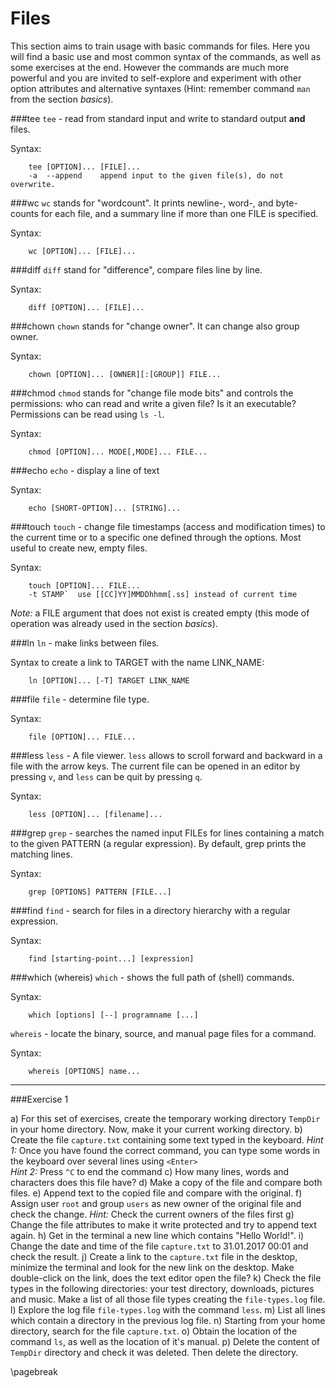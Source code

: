 # Files

This section aims to train usage with basic commands for files.  Here you will find a basic use and most common syntax of the commands, as well as some exercises at the end.  However the commands are much more powerful and you are invited to self-explore and experiment with other option attributes and alternative syntaxes (Hint: remember command `man` from the section *basics*).


###tee
`tee` - read from standard input and write to standard output **and** files.

Syntax:
```
    tee [OPTION]... [FILE]...
    -a	--append	append input to the given file(s), do not overwrite.
```

###wc
`wc` stands for "wordcount". It prints newline-, word-, and byte-counts for each file, and a summary line if more than one FILE is specified.

Syntax:
```
    wc [OPTION]... [FILE]...
```

###diff
`diff` stand for "difference", compare files line by line.

Syntax:
```
    diff [OPTION]... [FILE]...
```

###chown
`chown` stands for "change owner". It can change also group owner.

Syntax:
```
    chown [OPTION]... [OWNER][:[GROUP]] FILE...
```

###chmod
`chmod` stands for "change file mode bits" and controls the permissions: who can read and write a given file? Is it an executable? Permissions can be read using `ls -l`.

Syntax:
```
    chmod [OPTION]... MODE[,MODE]... FILE...
```

###echo
`echo` - display a line of text

Syntax:
```
    echo [SHORT-OPTION]... [STRING]...
```

###touch
`touch` - change file timestamps (access and modification times) to the current time or to a specific one defined through the options. Most useful to create new, empty files.

Syntax:
```
    touch [OPTION]... FILE...
    -t STAMP`  use [[CC]YY]MMDDhhmm[.ss] instead of current time
```

*Note:* a FILE argument that does not exist is created empty (this mode of operation was already used in the section *basics*).

###ln
`ln` - make links between files.

Syntax to create a link to TARGET with the name LINK_NAME:
```
    ln [OPTION]... [-T] TARGET LINK_NAME
```

###file
`file` - determine file type.

Syntax:
```
    file [OPTION]... FILE...
```

###less
`less` - A file viewer.
`less` allows to scroll forward and backward in a file with the arrow keys. The current file can be opened in an editor by pressing `v`, and `less` can be quit by pressing `q`.

Syntax:
```
    less [OPTION]... [filename]...
```

###grep
`grep` - searches the named input FILEs for lines containing a match to the given PATTERN (a regular expression). By default, grep prints the matching lines.

Syntax:
```
    grep [OPTIONS] PATTERN [FILE...]
```

###find
`find` - search for files in a directory hierarchy with a regular expression.

Syntax:
```
    find [starting-point...] [expression]
```

###which (whereis)
`which` - shows the full path of (shell) commands.

Syntax:
```
    which [options] [--] programname [...]
```

`whereis` - locate the binary, source, and manual page files for a command.

Syntax:
```
    whereis [OPTIONS] name...
```


---

###Exercise 1

a) For this set of exercises, create the temporary working directory `TempDir` in your home directory. Now, make it your current working directory.
b) Create the file `capture.txt` containing some text typed in the keyboard.
    *Hint 1:* Once you have found the correct command, you can type some words in the keyboard over several lines using `<Enter>`  
    *Hint 2:* Press `^C` to end the command
c) How many lines, words and characters does this file have?
d) Make a copy of the file and compare both files.
e) Append text to the copied file and compare with the original.
f) Assign user `root` and group `users` as new owner of the original file and check the change.
    *Hint:* Check the current owners of the files first
g) Change the file attributes to make it write protected and try to append text again.
h) Get in the terminal a new line which contains "Hello World!".
i) Change the date and time of the file `capture.txt` to 31.01.2017 00:01 and check the result.
j) Create a link to the `capture.txt` file in the desktop, minimize the terminal and look for the new link on the desktop. Make double-click on the link, does the text editor open the file?
k) Check the file types in the following directories: your test directory, downloads, pictures and music.  Make a list of all those file types creating the `file-types.log` file.
l) Explore the log file `file-types.log` with the command `less`.
m) List all lines which contain a directory in the previous log file.
n) Starting from your home directory, search for the file `capture.txt`.
o) Obtain the location of the command `ls`, as well as the location of it's manual.
p) Delete the content of `TempDir` directory and check it was deleted. Then delete the directory.

\pagebreak
